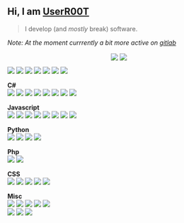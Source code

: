 ## Hi, I am [UserR00T](https://userrr00t.com)
> I develop (and _mostly_ break) software.  

_Note: At the moment currrently a bit more active on [gitlab](https://gitlab.com/userr00t)_

<p align="center">
  <img align="center" src="https://github-readme-stats.vercel.app/api?username=UserR00T&count_private=true" />
  <img align="center" src="https://github-readme-stats.vercel.app/api/top-langs/?username=UserR00T&layout=compact" />
</p>

![](https://img.shields.io/badge/Language-C%23-informational?style=flat-square&color=901838)
![](https://img.shields.io/badge/Language-Javascript-informational?style=flat-square&color=d84030)
![](https://img.shields.io/badge/Language-Typescript-informational?style=flat-square&color=f05020)
![](https://img.shields.io/badge/Language-Python-informational?style=flat-square&color=f89830)
![](https://img.shields.io/badge/Language-PHP-informational?style=flat-square&color=f8b837)
![](https://img.shields.io/badge/Language-CSS-informational?style=flat-square&color=ffd700)
![](https://img.shields.io/badge/Language-SQL-informational?style=flat-square)

**C#**  
![](https://img.shields.io/badge/C%23-LiteDB-informational?style=flat-square&color=901838)
![](https://img.shields.io/badge/C%23-MongoDB.Driver-informational?style=flat-square&color=901838)
![](https://img.shields.io/badge/C%23-Json.Net-informational?style=flat-square&color=901838)
![](https://img.shields.io/badge/C%23-Mono.Cecil-informational?style=flat-square&color=901838)
![](https://img.shields.io/badge/C%23-Mono.Cecil.Inject-informational?style=flat-square&color=901838)
![](https://img.shields.io/badge/C%23-Fody.Costura-informational?style=flat-square&color=901838)
![](https://img.shields.io/badge/C%23-commandline-informational?style=flat-square&color=901838)
![](https://img.shields.io/badge/C%23-Microsoft.CodeAnalysis.CSharp-informational?style=flat-square&color=901838)

**Javascript**  
![](https://img.shields.io/badge/JS-VanillaJS-informational?style=flat-square&color=d84030)
![](https://img.shields.io/badge/JS-Node.js-informational?style=flat-square&color=d84030)
![](https://img.shields.io/badge/JS-Vue-informational?style=flat-square&color=d84030)
![](https://img.shields.io/badge/JS-Vuex-informational?style=flat-square&color=d84030)
![](https://img.shields.io/badge/JS-VueRouter-informational?style=flat-square&color=d84030)
![](https://img.shields.io/badge/JS-Vue--i18n-informational?style=flat-square&color=d84030)
![](https://img.shields.io/badge/JS-Nuxt-informational?style=flat-square&color=d84030)
![](https://img.shields.io/badge/TS-Nuxt--ts-informational?style=flat-square&color=f05020)

**Python**  
![](https://img.shields.io/badge/Python-Flask-informational?style=flat-square&color=f89830)
![](https://img.shields.io/badge/Python-Graphene-informational?style=flat-square&color=f89830)
![](https://img.shields.io/badge/Python-Graphene--Mongo-informational?style=flat-square&color=f89830)
![](https://img.shields.io/badge/Python-MongoEngine-informational?style=flat-square&color=f89830)

**Php**  
![](https://img.shields.io/badge/PHP-Laravel-informational?style=flat-square&color=f8b837)
![](https://img.shields.io/badge/PHP-Lumen-informational?style=flat-square&color=f8b837)

**CSS**  
![](https://img.shields.io/badge/CSS-TailwindCSS-informational?style=flat-square&color=ffd700)
![](https://img.shields.io/badge/CSS-Element--UI-informational?style=flat-square&color=ffd700)
![](https://img.shields.io/badge/CSS-Vuetify-informational?style=flat-square&color=ffd700)
![](https://img.shields.io/badge/CSS-Buefy-informational?style=flat-square&color=ffd700)
![](https://img.shields.io/badge/CSS-Keen--UI-informational?style=flat-square&color=ffd700)

**Misc**  
![](https://img.shields.io/badge/Database-PostgreSQL-informational?style=flat-square)
![](https://img.shields.io/badge/Database-MySQL-informational?style=flat-square)
![](https://img.shields.io/badge/Database-MongoDB-informational?style=flat-square)
![](https://img.shields.io/badge/Database-SQLite-informational?style=flat-square)
![](https://img.shields.io/badge/Database-LiteDB-informational?style=flat-square)  
![](https://img.shields.io/badge/CI-Github%20Actions-informational?style=flat-square)
![](https://img.shields.io/badge/CI-CircleCI-informational?style=flat-square)
![](https://img.shields.io/badge/CI-TravisCI-informational?style=flat-square)

